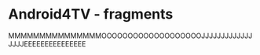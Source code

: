 Android4TV - fragments
=============
MMMMMMMMMMMMMMMOOOOOOOOOOOOOOOOOOOJJJJJJJJJJJJJJJJJEEEEEEEEEEEEEEE

